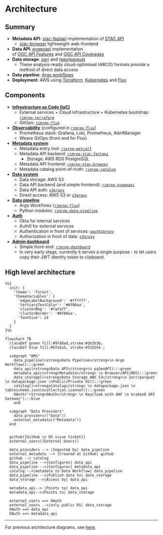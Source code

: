 # Architecture

## Summary

- **Metadata API**: [stac-fastapi](https://github.com/stac-utils/stac-fastapi) implementation of [STAC API](https://stacspec.org/en)
  - [stac-browser](https://github.com/radiantearth/stac-browser) lightweight web-frontend
- **Data API**: [pygeoapi](https://github.com/geopython/pygeoapi/) implementation of [OGC API Features](https://ogcapi.ogc.org/features/) and [OGC API Coverages](https://ogcapi.ogc.org/coverages/)
- **Data storage**: [zarr](https://zarr.readthedocs.io/en/stable/) and ([geo](https://geoparquet.org/))[parquet](https://parquet.apache.org/)
  - These analysis-ready cloud-optimised (ARCO) formats provide a method of direct data access
- **Data pipeline**: [Argo workflows](https://argoproj.github.io/workflows/)
- **Deployment**: AWS using [Terraform](https://www.terraform.io/), [Kubernetes](https://kubernetes.io/) and [Flux](https://fluxcd.io/)

## Components

- **[Infrastructure as Code (IaC)](./components/iac.md)**
  - External services + Cloud infrastructure + Kubernetes bootstrap: [`rimrep-terraform`](https://github.com/aodn/rimrep-terraform)
  - GitOps: [`rimrep-flux`](https://github.com/aodn/rimrep-flux)
- **[Observability](./components/observability.md)** (configured in [`rimrep-flux`](https://github.com/aodn/rimrep-flux))
  - Prometheus stack: Grafana, Loki, Prometheus, AlertManager
  - Weave GitOps (front end for Flux)
- **[Metadata system](./components/metadata-system.md)**
  - Metadata entry tool: [`rimrep-metcalf`](https://github.com/aodn/rimrep-metcalf)
  - Metadata API backend: [`rimrep-stac-fastapi`](https://github.com/aodn/rimrep-stac-fastapi)
    - Storage: AWS RDS PostgreSQL
  - Metadata API frontend: [`rimrep-stac-browser`](https://github.com/aodn/rimrep-stac-browser)
  - Metadata catalog point-of-truth: [`rimrep-catalog`](https://github.com/aodn/rimrep-catalog)
- **[Data system](./components/data-system.md)**
  - Data storage: AWS S3
  - Data API backend (and simple frontend): [`rimrep-pygeoapi`](https://github.com/aodn/rimrep-pygeoapi)
  - Data API auth: [`s3proxy`](https://oxyno-zeta.github.io/s3-proxy/)
  - Direct access: AWS S3 or [`s3proxy`](https://oxyno-zeta.github.io/s3-proxy/)
- **[Data pipeline](./components/data-pipeline.md)**
  - Argo Workflows ([`rimrep-flux`](https://github.com/aodn/rimrep-flux))
  - Python modules: [`rimrep-data-pipeline`](https://github.com/aodn/rimrep-data-pipeline)
- **[Auth](./components/auth.md)**
  - Okta for internal services
  - Auth0 for external services
  - Authentication in front of services: [`oauth2proxy`](https://oauth2-proxy.github.io/oauth2-proxy/)
  - Authorization in front of data: [`s3proxy`](https://oxyno-zeta.github.io/s3-proxy/)
- **[Admin dashboard](./components/admin-dashboard.md)**
  - Simple front-end: [`rimrep-dashboard`](https://github.com/aodn/rimrep-dashboard)
  - In very early stage, currently it serves a single purpose - to let users copy their JWT identity token to clipboard.

## High level architecture

```mermaid
%%{
  init: {
    'theme': 'forest',
    'themeVariables': {
      'edgeLabelBackground': '#ffffff',
      'tertiaryTextColor': '#0f00aa',
      'clusterBkg': '#fafaff',
      'clusterBorder': '#0f00aa', 
      'fontSize': 24
    }
  }
}%%

flowchart TB
  classDef green fill:#97d8ad,stroke:#3b3b3b;
  classDef blue fill:#5fa5a3, stroke:#315554 ;

  subgraph "DMS"
    data_pipeline(<strong>Data Pipeline</strong>\n Argo Workflows):::green
    data_api(<strong>Data API</strong>\n pyGeoAPI):::green
    metadata_api(<strong>Metadata</strong> \n Browser/API/RDS):::green
    data_storage[(<strong>Data Storage AWS S3</strong>\n Zarr/parquet \n datapackage.json \nPublic/Private DS)]:::green
    catalog[(<strong>Catalog</strong> \n datapackage.json \n tableschema.json\ncollection.jsonnet)]:::green
    OAuth("<strong>OAuth</strong> \n Keycloak with AAF \n krakenD API Gateway"):::blue
    end

  subgraph "Data Providers" 
    data_providers(("Data"))
    external_metadata(("Metadata"))
  end


  github([GitHub \n DS issue ticket])
  external_users((External Users))

  data_providers --> |Ingested by| data_pipeline
  external_metadata --> |Created at GitHub| github
  github --> catalog
  data_pipeline -->|Configures| data_api
  data_pipeline -->|Configures| metadata_api
  catalog -->|metadata to Data Workflow| data_pipeline
  data_pipeline -->|Publish data to| data_storage
  data_storage -->|Access by| data_api

  metadata_api--> |Points to| data_api
  metadata_api-->|Points to| data_storage

  external_users ==> OAuth
  external_users .->|only public DS| data_storage
  OAuth ==> data_api
  OAuth ==> metadata_api

```



---

For previous architecture diagrams, see [here](./previous-architecture-diagrams.md).
